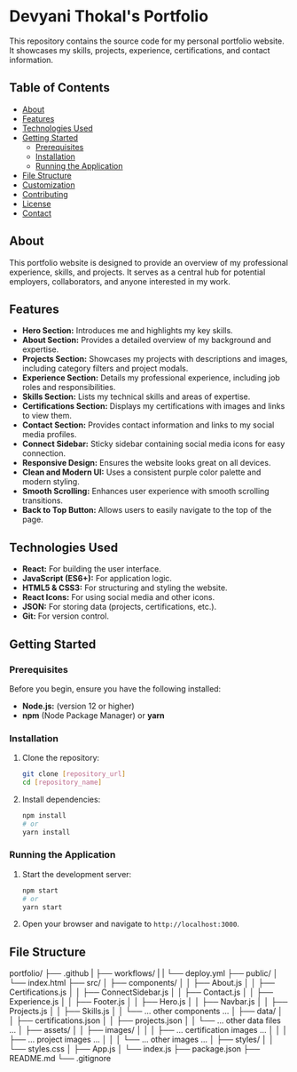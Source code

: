 # Devyani Thokal's Portfolio

This repository contains the source code for my personal portfolio website. It showcases my skills, projects, experience, certifications, and contact information.

## Table of Contents

- [About](#about)
- [Features](#features)
- [Technologies Used](#technologies-used)
- [Getting Started](#getting-started)
  - [Prerequisites](#prerequisites)
  - [Installation](#installation)
  - [Running the Application](#running-the-application)
- [File Structure](#file-structure)
- [Customization](#customization)
- [Contributing](#contributing)
- [License](#license)
- [Contact](#contact)

## About

This portfolio website is designed to provide an overview of my professional experience, skills, and projects. It serves as a central hub for potential employers, collaborators, and anyone interested in my work.

## Features

- **Hero Section:** Introduces me and highlights my key skills.
- **About Section:** Provides a detailed overview of my background and expertise.
- **Projects Section:** Showcases my projects with descriptions and images, including category filters and project modals.
- **Experience Section:** Details my professional experience, including job roles and responsibilities.
- **Skills Section:** Lists my technical skills and areas of expertise.
- **Certifications Section:** Displays my certifications with images and links to view them.
- **Contact Section:** Provides contact information and links to my social media profiles.
- **Connect Sidebar:** Sticky sidebar containing social media icons for easy connection.
- **Responsive Design:** Ensures the website looks great on all devices.
- **Clean and Modern UI:** Uses a consistent purple color palette and modern styling.
- **Smooth Scrolling:** Enhances user experience with smooth scrolling transitions.
- **Back to Top Button:** Allows users to easily navigate to the top of the page.

## Technologies Used

- **React:** For building the user interface.
- **JavaScript (ES6+):** For application logic.
- **HTML5 & CSS3:** For structuring and styling the website.
- **React Icons:** For using social media and other icons.
- **JSON:** For storing data (projects, certifications, etc.).
- **Git:** For version control.

## Getting Started

### Prerequisites

Before you begin, ensure you have the following installed:

- **Node.js:** (version 12 or higher)
- **npm** (Node Package Manager) or **yarn**

### Installation

1.  Clone the repository:

    ```bash
    git clone [repository_url]
    cd [repository_name]
    ```

2.  Install dependencies:

    ```bash
    npm install
    # or
    yarn install
    ```

### Running the Application

1.  Start the development server:

    ```bash
    npm start
    # or
    yarn start
    ```

2.  Open your browser and navigate to `http://localhost:3000`.

## File Structure

portfolio/
├── .github
| ├── workflows/
| | └── deploy.yml
├── public/
│ └── index.html
├── src/
│ ├── components/
│ │ ├── About.js
│ │ ├── Certifications.js
│ │ ├── ConnectSidebar.js
│ │ ├── Contact.js
│ │ ├── Experience.js
│ │ ├── Footer.js
│ │ ├── Hero.js
│ │ ├── Navbar.js
│ │ ├── Projects.js
│ │ ├── Skills.js
│ │ └── ... other components ...
│ ├── data/
│ │ ├── certifications.json
│ │ ├── projects.json
│ │ └── ... other data files ...
│ ├── assets/
│ │ ├── images/
│ │ │ ├── ... certification images ...
│ │ │ ├── ... project images ...
│ │ │ └── ... other images ...
│ ├── styles/
│ │ └── styles.css
│ ├── App.js
│ └── index.js
├── package.json
├── README.md
└── .gitignore
